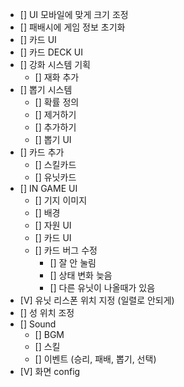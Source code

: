 - [] UI 모바일에 맞게 크기 조정
- [] 패배시에 게임 정보 초기화
- [] 카드 UI
- [] 카드 DECK UI
- [] 강화 시스템 기획
  - [] 재화 추가
- [] 뽑기 시스템
  - [] 확률 정의
  - [] 제거하기
  - [] 추가하기
  - [] 뽑기 UI
- [] 카드 추가
  - [] 스킬카드
  - [] 유닛카드
- [] IN GAME UI
  - [] 기지 이미지
  - [] 배경
  - [] 자원 UI
  - [] 카드 UI
  - [] 카드 버그 수정
    - [] 잘 안 눌림
    - [] 상태 변화 늦음
    - [] 다른 유닛이 나올때가 있음
- [V] 유닛 리스폰 위치 지정 (일렬로 안되게)
- [] 성 위치 조정
- [] Sound
  - [] BGM
  - [] 스킬
  - [] 이벤트 (승리, 패배, 뽑기, 선택)
- [V] 화면 config

